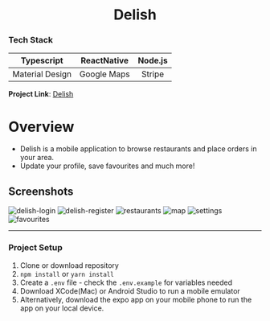 <h1 align="center">
  Delish
</h1>

### Tech Stack

| Typescript | ReactNative | Node.js |
| :---: | :---: | :---: |
| Material Design | Google Maps | Stripe |


**Project Link**: [Delish](https://expo.dev/@rajivtitus/delish-mobile)

# Overview

* Delish is a mobile application to browse restaurants and place orders in your area.
* Update your profile, save favourites and much more!

## Screenshots

![delish-login](https://user-images.githubusercontent.com/75184965/215988799-99744031-4340-4b03-94b6-e9ef25a0622b.png)
![delish-register](https://user-images.githubusercontent.com/75184965/215988807-4d061e35-d0cf-43f4-8a92-f2bbcf4eacf7.png)
![restaurants](https://user-images.githubusercontent.com/75184965/215988809-75ab8969-a828-4317-8deb-df61c6f4a84e.png)
![map](https://user-images.githubusercontent.com/75184965/215988811-91f273d5-1af4-437a-8bf1-947148fe9617.png)
![settings](https://user-images.githubusercontent.com/75184965/215988815-9595b7b6-8bdb-4cde-a99a-cc8d42f85bd4.png)
![favourites](https://user-images.githubusercontent.com/75184965/215988816-ab54e239-b2a6-47c3-b98e-1837e8834d7b.png)

---

### Project Setup

1. Clone or download repository
2. `npm install` or `yarn install`
3. Create a `.env` file - check the `.env.example` for variables needed
4. Download XCode(Mac) or Android Studio to run a mobile emulator
5. Alternatively, download the expo app on your mobile phone to run the app on your local device.
